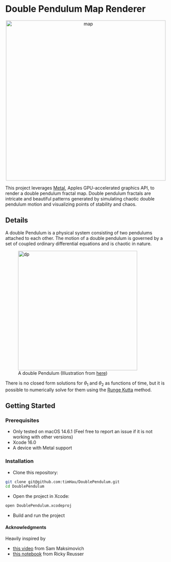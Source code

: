# Double Pendulum Map Renderer

<p align="center">
  <img width="500" alt="map" src="https://github.com/user-attachments/assets/269b7188-7203-4034-856d-9c6e4472e49d">
</p>

This project leverages [Metal](https://developer.apple.com/metal), Apples GPU-accelerated graphics API, to render a double pendulum fractal map.
Double pendulum fractals are intricate and beautiful patterns generated by simulating chaotic double pendulum motion and visualizing points of stability and chaos.

## Details

A double Pendulum is a physical system consisting of two pendulums attached to each other.
The motion of a double pendulum is governed by a set of coupled ordinary differential equations and is chaotic in nature.

<p align="center">
  <figure>
    <img width="373" align="top" alt="dp" src="https://github.com/user-attachments/assets/e913455a-c510-4245-b3a3-27056938a234">
    <figcaption>A double Pendulum (Illustration from <a href="https://dassencio.org/46">here</a>) </figcaption>
  </figure>
</p>

There is no closed form solutions for $\theta_1$ and $\theta_2$ as functions of time, but it is possible to numerically solve for them
using the [Runge Kutta](https://en.wikipedia.org/wiki/Runge%E2%80%93Kutta_methods) method.

## Getting Started

### Prerequisites

- Only tested on macOS 14.6.1 (Feel free to report an issue if it is not working with other versions)
- Xcode 16.0
- A device with Metal support

### Installation

- Clone this repository:

```bash
git clone git@github.com:timHau/DoublePendulum.git
cd DoublePendulum
```

- Open the project in Xcode:

```bash
open DoublePendulum.xcodeproj
```

- Build and run the project

#### Acknowledgments

Heavily inspired by

- [this video](https://www.youtube.com/watch?v=n7JK4Ht8k8M) from Sam Maksimovich
- [this notebook](https://observablehq.com/@rreusser/the-double-pendulum-fractal) from Ricky Reusser
